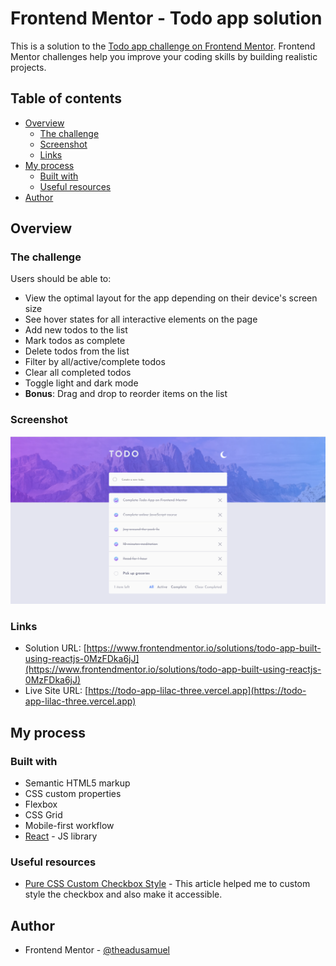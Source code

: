 # Frontend Mentor - Todo app solution

This is a solution to the [Todo app challenge on Frontend Mentor](https://www.frontendmentor.io/challenges/todo-app-Su1_KokOW). Frontend Mentor challenges help you improve your coding skills by building realistic projects.

## Table of contents

- [Overview](#overview)
  - [The challenge](#the-challenge)
  - [Screenshot](#screenshot)
  - [Links](#links)
- [My process](#my-process)
  - [Built with](#built-with)
  - [Useful resources](#useful-resources)
- [Author](#author)

## Overview

### The challenge

Users should be able to:

- View the optimal layout for the app depending on their device's screen size
- See hover states for all interactive elements on the page
- Add new todos to the list
- Mark todos as complete
- Delete todos from the list
- Filter by all/active/complete todos
- Clear all completed todos
- Toggle light and dark mode
- **Bonus**: Drag and drop to reorder items on the list

### Screenshot

![Desktop Screenshot](./screenshot.png)

### Links

- Solution URL: [https://www.frontendmentor.io/solutions/todo-app-built-using-reactjs-0MzFDka6jJ](https://www.frontendmentor.io/solutions/todo-app-built-using-reactjs-0MzFDka6jJ)
- Live Site URL: [https://todo-app-lilac-three.vercel.app](https://todo-app-lilac-three.vercel.app)

## My process

### Built with

- Semantic HTML5 markup
- CSS custom properties
- Flexbox
- CSS Grid
- Mobile-first workflow
- [React](https://reactjs.org/) - JS library

### Useful resources

- [Pure CSS Custom Checkbox Style](https://moderncss.dev/pure-css-custom-checkbox-style/) - This article helped me to custom style the checkbox and also make it accessible.

## Author

- Frontend Mentor - [@theadusamuel](https://www.frontendmentor.io/profile/theadusamuel)
